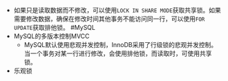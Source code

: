- 如果只是读取数据而不修改，可以使用`LOCK IN SHARE MODE`获取共享锁。如果需要修改数据，确保在修改时间其他事务不能访问同一行，可以使用`FOR UPDATE`获取排他锁。 #MySQL
- MySQL的多版本控制MVCC
	- MySQL默认使用悲观并发控制，InnoDB采用了行级锁的悲观并发控制。当一个事务对某一行进行修改，会使用排他锁，而读取时，可使用共享锁。
- 乐观锁